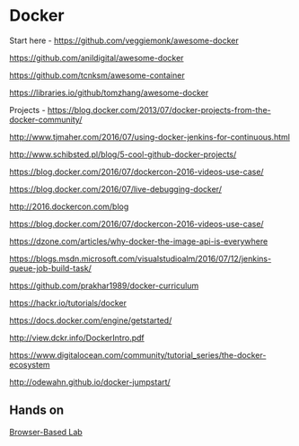 # Docker

Start here - https://github.com/veggiemonk/awesome-docker

https://github.com/anildigital/awesome-docker

https://github.com/tcnksm/awesome-container

https://libraries.io/github/tomzhang/awesome-docker

Projects - https://blog.docker.com/2013/07/docker-projects-from-the-docker-community/

http://www.tjmaher.com/2016/07/using-docker-jenkins-for-continuous.html

http://www.schibsted.pl/blog/5-cool-github-docker-projects/

https://blog.docker.com/2016/07/dockercon-2016-videos-use-case/

https://blog.docker.com/2016/07/live-debugging-docker/

http://2016.dockercon.com/blog

https://blog.docker.com/2016/07/dockercon-2016-videos-use-case/

https://dzone.com/articles/why-docker-the-image-api-is-everywhere

https://blogs.msdn.microsoft.com/visualstudioalm/2016/07/12/jenkins-queue-job-build-task/


https://github.com/prakhar1989/docker-curriculum

https://hackr.io/tutorials/docker


https://docs.docker.com/engine/getstarted/

http://view.dckr.info/DockerIntro.pdf


https://www.digitalocean.com/community/tutorial_series/the-docker-ecosystem


http://odewahn.github.io/docker-jumpstart/


## Hands on
[Browser-Based Lab](https://www.katacoda.com/courses/docker)
